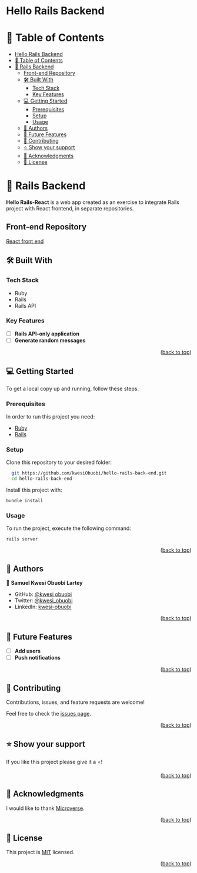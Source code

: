 # Hello Rails Backend

<a name="readme-top"></a>

<!-- TABLE OF CONTENTS -->

# 📗 Table of Contents

- [Hello Rails Backend](#hello-rails-backend)
- [📗 Table of Contents](#-table-of-contents)
- [📖 Rails Backend ](#-rails-backend-)
  - [Front-end Repository](#front-end-repository)
  - [🛠 Built With ](#-built-with-)
    - [Tech Stack ](#tech-stack-)
    - [Key Features ](#key-features-)
  - [💻 Getting Started ](#-getting-started-)
    - [Prerequisites](#prerequisites)
    - [Setup](#setup)
    - [Usage](#usage)
  - [👥 Authors ](#-authors-)
  - [🔭 Future Features ](#-future-features-)
  - [🤝 Contributing ](#-contributing-)
  - [⭐️ Show your support ](#️-show-your-support-)
  - [🙏 Acknowledgments ](#-acknowledgments-)
  - [📝 License ](#-license-)

<!-- PROJECT DESCRIPTION -->

# 📖 Rails Backend <a name="about-project"></a>

**Hello Rails-React** is a web app created as an exercise to integrate Rails project with React frontend, in separate repositories.

## Front-end Repository
[React front end](https://github.com/kwesiObuobi/microverse-projects/tree/main/hello-react-front-end)

## 🛠 Built With <a name="built-with"></a>

### Tech Stack <a name="tech-stack"></a>

- Ruby
- Rails
- Rails API

<!-- Features -->

### Key Features <a name="key-features"></a>

- [ ] **Rails API-only application**
- [ ] **Generate random messages**

<p align="right">(<a href="#readme-top">back to top</a>)</p>


<!-- GETTING STARTED -->

## 💻 Getting Started <a name="getting-started"></a>

To get a local copy up and running, follow these steps.

### Prerequisites

In order to run this project you need:

- [Ruby](https://www.ruby-lang.org/en/)
- [Rails](https://rubyonrails.org/)

### Setup

Clone this repository to your desired folder:

```sh
  git https://github.com/kwesiObuobi/hello-rails-back-end.git
  cd hello-rails-back-end
```

<!-- ### Install -->

Install this project with:

```
bundle install
```

### Usage

To run the project, execute the following command:

```
rails server
```

<p align="right">(<a href="#readme-top">back to top</a>)</p>

<!-- AUTHORS -->

## 👥 Authors <a name="authors"></a>

👤 **Samuel Kwesi Obuobi Lartey**

- GitHub: [@kwesi obuobi](https://github.com/kwesiObuobi)
- Twitter: [@kwesi_obuobi](https://twitter.com/kwesi_obuobi)
- LinkedIn: [kwesi-obuobi](https://www.linkedin.com/in/kwesi-obuobi/)

<p align="right">(<a href="#readme-top">back to top</a>)</p>

<!-- FUTURE FEATURES -->

## 🔭 Future Features <a name="future-features"></a>

- [ ] **Add users**
- [ ] **Push notifications**

<p align="right">(<a href="#readme-top">back to top</a>)</p>

<!-- CONTRIBUTING -->

## 🤝 Contributing <a name="contributing"></a>

Contributions, issues, and feature requests are welcome!

Feel free to check the [issues page](../../issues/).

<p align="right">(<a href="#readme-top">back to top</a>)</p>

<!-- SUPPORT -->

## ⭐️ Show your support <a name="support"></a>

If you like this project please give it a ⭐️!

<p align="right">(<a href="#readme-top">back to top</a>)</p>

<!-- ACKNOWLEDGEMENTS -->

## 🙏 Acknowledgments <a name="acknowledgements"></a>

I would like to thank [Microverse](https://bit.ly/MicroverseTN).

<p align="right">(<a href="#readme-top">back to top</a>)</p>

<!-- LICENSE -->

## 📝 License <a name="license"></a>

This project is [MIT](./LICENSE) licensed.

<p align="right">(<a href="#readme-top">back to top</a>)</p>